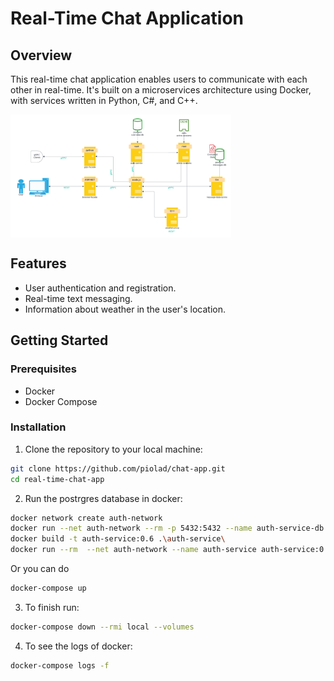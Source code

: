 # Real-Time Chat Application

## Overview

This real-time chat application enables users to communicate with each other in real-time. It's built on a microservices architecture using Docker, with services written in Python, C#, and C++.

<img src="./docs/general-design.png" alt="General design" width="70%"  align="center" />

## Features

- User authentication and registration.
- Real-time text messaging.
- Information about weather in the user's location.

## Getting Started

### Prerequisites

- Docker
- Docker Compose

### Installation

1. Clone the repository to your local machine:

```bash
git clone https://github.com/piolad/chat-app.git
cd real-time-chat-app
```

2. Run the postrgres database in docker:

```bash
docker network create auth-network
docker run --net auth-network --rm -p 5432:5432 --name auth-service-db -e POSTGRES_PASSWORD=mysecretpassword -d postgres
docker build -t auth-service:0.6 .\auth-service\
docker run --rm  --net auth-network --name auth-service auth-service:0.6
```

Or you can do  
```bash
docker-compose up
```

3. To finish run:
```bash
docker-compose down --rmi local --volumes
```
4. To see the logs of docker:
```bash
docker-compose logs -f
```